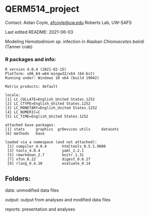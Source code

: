 # QERM514_project

Contact: Aidan Coyle, afcoyle@uw.edu
Roberts Lab, UW-SAFS

Last edited README: 2021-06-03

Modeling _Hematodinium sp._ infection in Alaskan _Chionoecetes bairdi_ (Tanner crab)


### R packages and info:
```
R version 4.0.4 (2021-02-15)
Platform: x86_64-w64-mingw32/x64 (64-bit)
Running under: Windows 10 x64 (build 19042)

Matrix products: default

locale:
[1] LC_COLLATE=English_United States.1252 
[2] LC_CTYPE=English_United States.1252   
[3] LC_MONETARY=English_United States.1252
[4] LC_NUMERIC=C                          
[5] LC_TIME=English_United States.1252    

attached base packages:
[1] stats     graphics  grDevices utils     datasets 
[6] methods   base     

loaded via a namespace (and not attached):
 [1] compiler_4.0.4       htmltools_0.5.1.9000
 [3] tools_4.0.4          yaml_2.2.1          
 [5] rmarkdown_2.7        knitr_1.31          
 [7] xfun_0.22            digest_0.6.27       
 [9] rlang_0.4.10         evaluate_0.14 

```
## Folders:

data: unmodified data files

output: output from analyses and modified data files

reports: presentation and analyses
